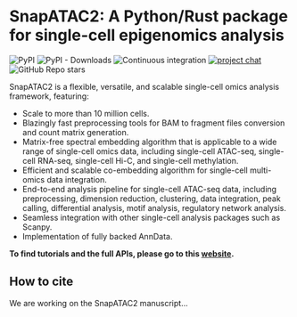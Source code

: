 SnapATAC2: A Python/Rust package for single-cell epigenomics analysis
=====================================================================

![PyPI](https://img.shields.io/pypi/v/snapatac2)
![PyPI - Downloads](https://img.shields.io/pypi/dm/snapatac2)
![Continuous integration](https://github.com/kaizhang/SnapATAC2/workflows/Continuous%20integration/badge.svg)
[![project chat](https://img.shields.io/badge/zulip-join_chat-brightgreen.svg)](https://snapatac2.zulipchat.com/join/rs5zviisizhtx7abznm77xmq/)
![GitHub Repo stars](https://img.shields.io/github/stars/kaizhang/SnapATAC2?style=social)

SnapATAC2 is a flexible, versatile, and scalable single-cell omics analysis framework, featuring:

- Scale to more than 10 million cells.
- Blazingly fast preprocessing tools for BAM to fragment files conversion and count matrix generation.
- Matrix-free spectral embedding algorithm that is applicable to a wide range of single-cell omics data, including single-cell ATAC-seq, single-cell RNA-seq, single-cell Hi-C, and single-cell methylation.
- Efficient and scalable co-embedding algorithm for single-cell multi-omics data integration.
- End-to-end analysis pipeline for single-cell ATAC-seq data, including preprocessing, dimension reduction, clustering, data integration, peak calling, differential analysis, motif analysis, regulatory network analysis.
- Seamless integration with other single-cell analysis packages such as Scanpy.
- Implementation of fully backed AnnData.

**To find tutorials and the full APIs, please go to this [website](https://kzhang.org/SnapATAC2/).**

How to cite
-----------

We are working on the SnapATAC2 manuscript... 